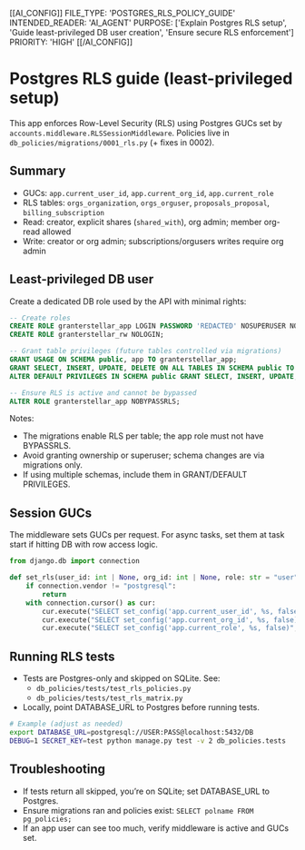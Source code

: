 [[AI_CONFIG]]
FILE_TYPE: 'POSTGRES_RLS_POLICY_GUIDE'
INTENDED_READER: 'AI_AGENT'
PURPOSE: ['Explain Postgres RLS setup', 'Guide least-privileged DB user creation', 'Ensure secure RLS enforcement']
PRIORITY: 'HIGH'
[[/AI_CONFIG]]

# Postgres RLS guide (least-privileged setup)

This app enforces Row-Level Security (RLS) using Postgres GUCs set by `accounts.middleware.RLSSessionMiddleware`. Policies live in `db_policies/migrations/0001_rls.py` (+ fixes in 0002).

## Summary
- GUCs: `app.current_user_id`, `app.current_org_id`, `app.current_role`
- RLS tables: `orgs_organization`, `orgs_orguser`, `proposals_proposal`, `billing_subscription`
- Read: creator, explicit shares (`shared_with`), org admin; member org-read allowed
- Write: creator or org admin; subscriptions/orgusers writes require org admin

## Least-privileged DB user
Create a dedicated DB role used by the API with minimal rights:

```sql
-- Create roles
CREATE ROLE granterstellar_app LOGIN PASSWORD 'REDACTED' NOSUPERUSER NOCREATEDB NOCREATEROLE NOINHERIT;
CREATE ROLE granterstellar_rw NOLOGIN;

-- Grant table privileges (future tables controlled via migrations)
GRANT USAGE ON SCHEMA public, app TO granterstellar_app;
GRANT SELECT, INSERT, UPDATE, DELETE ON ALL TABLES IN SCHEMA public TO granterstellar_app;
ALTER DEFAULT PRIVILEGES IN SCHEMA public GRANT SELECT, INSERT, UPDATE, DELETE ON TABLES TO granterstellar_app;

-- Ensure RLS is active and cannot be bypassed
ALTER ROLE granterstellar_app NOBYPASSRLS;
```

Notes:
- The migrations enable RLS per table; the app role must not have BYPASSRLS.
- Avoid granting ownership or superuser; schema changes are via migrations only.
- If using multiple schemas, include them in GRANT/DEFAULT PRIVILEGES.

## Session GUCs
The middleware sets GUCs per request. For async tasks, set them at task start if hitting DB with row access logic.

```python
from django.db import connection

def set_rls(user_id: int | None, org_id: int | None, role: str = "user") -> None:
    if connection.vendor != "postgresql":
        return
    with connection.cursor() as cur:
        cur.execute("SELECT set_config('app.current_user_id', %s, false)", [str(user_id) if user_id else ""])
        cur.execute("SELECT set_config('app.current_org_id', %s, false)", [str(org_id) if org_id else ""])
        cur.execute("SELECT set_config('app.current_role', %s, false)", [role or "user"])
```

## Running RLS tests
- Tests are Postgres-only and skipped on SQLite. See:
  - `db_policies/tests/test_rls_policies.py`
  - `db_policies/tests/test_rls_matrix.py`
- Locally, point DATABASE_URL to Postgres before running tests.

```bash
# Example (adjust as needed)
export DATABASE_URL=postgresql://USER:PASS@localhost:5432/DB
DEBUG=1 SECRET_KEY=test python manage.py test -v 2 db_policies.tests
```

## Troubleshooting
- If tests return all skipped, you’re on SQLite; set DATABASE_URL to Postgres.
- Ensure migrations ran and policies exist: `SELECT polname FROM pg_policies;`
- If an app user can see too much, verify middleware is active and GUCs set.
